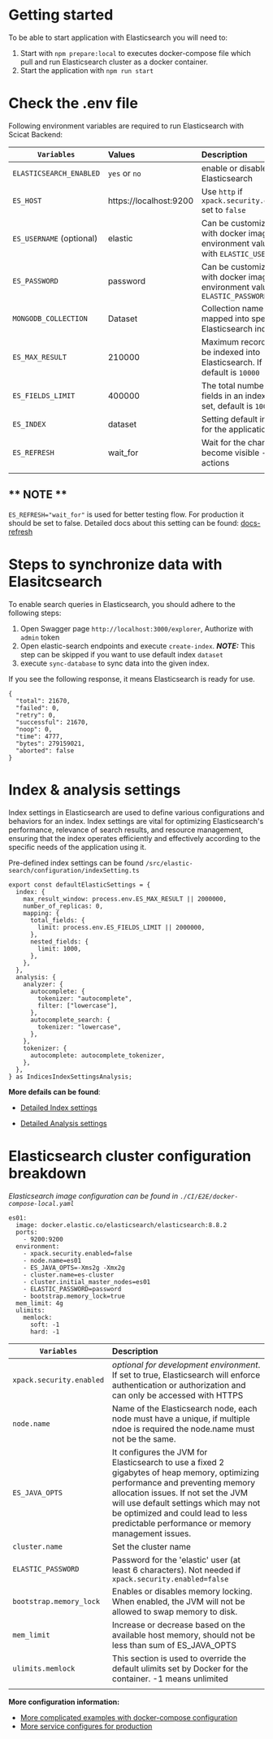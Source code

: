 # Getting started

To be able to start application with Elasticsearch you will need to:

1. Start with `npm prepare:local` to executes docker-compose file which pull and run Elasticsearch cluster as a docker container.
2. Start the application with `npm run start`

# Check the .env file

Following environment variables are required to run Elasticsearch with Scicat Backend:

| `Variables`              | Values                 | Description                                                                       |
| ------------------------ | :--------------------- | :-------------------------------------------------------------------------------- |
| `ELASTICSEARCH_ENABLED`  | `yes` or `no`          | enable or disable Elasticsearch                                                   |
| `ES_HOST `               | https://localhost:9200 | Use `http` if `xpack.security.enabled` set to `false`                             |
| `ES_USERNAME` (optional) | elastic                | Can be customized with docker image environment values with `ELASTIC_USERNAME`    |
| `ES_PASSWORD   `         | password               | Can be customized with docker image environment values `ELASTIC_PASSWORD`         |
| `MONGODB_COLLECTION `    | Dataset                | Collection name to be mapped into specified Elasticsearch index                   |
| `ES_MAX_RESULT    `      | 210000                 | Maximum records can be indexed into Elasticsearch. If not set, default is `10000` |
| `ES_FIELDS_LIMIT `       | 400000                 | The total number of fields in an index. If not set, default is `1000`             |
| `ES_INDEX     `          | dataset                | Setting default index for the application                                         |
| `ES_REFRESH  `           | wait_for               | Wait for the change to become visible - CRUD actions                              |
|                          |                        |

## \*\* NOTE \*\*

`ES_REFRESH="wait_for"` is used for better testing flow. For production it should be set to false. Detailed docs about this setting can be found: [docs-refresh](https://www.elastic.co/guide/en/elasticsearch/reference/current/docs-refresh.html)

# Steps to synchronize data with Elasitcsearch

To enable search queries in Elasticsearch, you should adhere to the following steps:

1. Open Swagger page `http://localhost:3000/explorer`, Authorize with `admin` token
2. Open elastic-search endpoints and execute `create-index`.
   _**NOTE:**_ This step can be skipped if you want to use default index `dataset`
3. execute `sync-database` to sync data into the given index.

If you see the following response, it means Elasticsearch is ready for use.

```
{
  "total": 21670,
  "failed": 0,
  "retry": 0,
  "successful": 21670,
  "noop": 0,
  "time": 4777,
  "bytes": 279159021,
  "aborted": false
}
```

# Index & analysis settings

Index settings in Elasticsearch are used to define various configurations and behaviors for an index. Index settings are vital for optimizing Elasticsearch's performance, relevance of search results, and resource management, ensuring that the index operates efficiently and effectively according to the specific needs of the application using it.

Pre-defined index settings can be found `/src/elastic-search/configuration/indexSetting.ts`

```
export const defaultElasticSettings = {
  index: {
    max_result_window: process.env.ES_MAX_RESULT || 2000000,
    number_of_replicas: 0,
    mapping: {
      total_fields: {
        limit: process.env.ES_FIELDS_LIMIT || 2000000,
      },
      nested_fields: {
        limit: 1000,
      },
    },
  },
  analysis: {
    analyzer: {
      autocomplete: {
        tokenizer: "autocomplete",
        filter: ["lowercase"],
      },
      autocomplete_search: {
        tokenizer: "lowercase",
      },
    },
    tokenizer: {
      autocomplete: autocomplete_tokenizer,
    },
  },
} as IndicesIndexSettingsAnalysis;
```

**More defails can be found**:

- [Detailed Index settings](https://www.elastic.co/guide/en/elasticsearch/reference/current/index-modules.html)

- [Detailed Analysis settings](https://www.elastic.co/guide/en/elasticsearch/reference/8.8/analysis.html)

# Elasticsearch cluster configuration breakdown

_Elasticsearch image configuration can be found in `./CI/E2E/docker-compose-local.yaml`_

```
es01:
  image: docker.elastic.co/elasticsearch/elasticsearch:8.8.2
  ports:
    - 9200:9200
  environment:
    - xpack.security.enabled=false
    - node.name=es01
    - ES_JAVA_OPTS=-Xms2g -Xmx2g
    - cluster.name=es-cluster
    - cluster.initial_master_nodes=es01
    - ELASTIC_PASSWORD=password
    - bootstrap.memory_lock=true
  mem_limit: 4g
  ulimits:
    memlock:
      soft: -1
      hard: -1
```

| `Variables`              | Description                                                                                                                                                                                                                                                                                            |
| ------------------------ | :----------------------------------------------------------------------------------------------------------------------------------------------------------------------------------------------------------------------------------------------------------------------------------------------------- |
| `xpack.security.enabled` | _optional for development environment_. If set to true, Elasticsearch will enforce authentication or authorization and can only be accessed with HTTPS                                                                                                                                                 |
| `node.name`              | Name of the Elasticsearch node, each node must have a unique, if multiple ndoe is required the node.name must not be the same.                                                                                                                                                                         |
| `ES_JAVA_OPTS`           | It configures the JVM for Elasticsearch to use a fixed 2 gigabytes of heap memory, optimizing performance and preventing memory allocation issues. If not set the JVM will use default settings which may not be optimized and could lead to less predictable performance or memory management issues. |
| `cluster.name`           | Set the cluster name                                                                                                                                                                                                                                                                                   |
| `ELASTIC_PASSWORD`       | Password for the 'elastic' user (at least 6 characters). Not needed if `xpack.security.enabled=false`                                                                                                                                                                                                  |
| `bootstrap.memory_lock`  | Enables or disables memory locking. When enabled, the JVM will not be allowed to swap memory to disk.                                                                                                                                                                                                  |
| `mem_limit`              | Increase or decrease based on the available host memory, should not be less than sum of ES_JAVA_OPTS                                                                                                                                                                                                   |
| `ulimits.memlock`        | This section is used to override the default ulimits set by Docker for the container. -1 means unlimited                                                                                                                                                                                               |
|                          |                                                                                                                                                                                                                                                                                                        |

**More configuration information:**

- [More complicated examples with docker-compose configuration](https://www.elastic.co/guide/en/elasticsearch/reference/8.8/docker.html)
- [More service configures for production](https://www.elastic.co/guide/en/elasticsearch/reference/8.8/important-settings.html)
